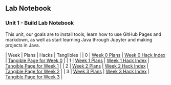 ## Lab Notebook
### Unit 1 - Build Lab Notebook
This unit, our goals are to install tools, learn how to use GitHub Pages and markdown, as well as start learning Java through Jupyter and making projects in Java. 

| Week        | Plans       | Hacks                | Tanglibles                   |
| 0     | [Week 0 Plans](/Rackets-Blog/2023/08/16/Week-0-Plans.html) | [Week 0 Hack Index](/Rackets-Blog/2023/08/16/Week-0-Hack-Index.html) | [Tangible Page for Week 0](/Rackets-Blog/2023/08/16/Week-0-Tangibles.html) |
| 1     | [Week 1 Plans](/Rackets-Blog/2023/08/16/Week-1-Plans.html) | [Week 1 Hack Index](/Rackets-Blog/2023/08/16/Week-1-Hack-Index.html) | [Tangible Page for Week 1](/Rackets-Blog/2023/08/16/Week-1-Tangibles.html) |
| 2     | [Week 2 Plans]() | [Week 2 Hack Index]() | [Tangible Page for Week 2]() |
| 3     | [Week 3 Plans]() | [Week 3 Hack Index]() | [Tangible Page for Week 3]() |
